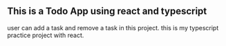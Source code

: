 ## This is a Todo App using react and typescript

user can add a task and remove a task in this project. this is my typescript practice project with react.

